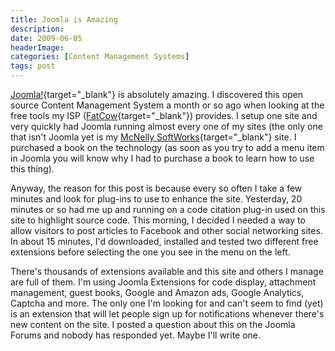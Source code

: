 ```yaml
---
title: Joomla is Amazing
description: 
date: 2009-06-05
headerImage: 
categories: [Content Management Systems]
tags: post
---
```


[Joomla!](https://joomla.org){target="_blank"} is absolutely amazing. I discovered this open source Content Management System a month or so ago when looking at the free tools my ISP ([FatCow](https://www.fatcow.com){target="_blank"}) provides. I setup one site and very quickly had Joomla running almost every one of my sites (the only one that isn't Joomla yet is my [McNelly SoftWorks](https://www.mcnellysoftworks.com){target="_blank"} site. I purchased a book on the technology (as soon as you try to add a menu item in Joomla you will know why I had to purchase a book to learn how to use this thing).

Anyway, the reason for this post is because every so often I take a few minutes and look for plug-ins to use to enhance the site. Yesterday, 20 minutes or so had me up and running on a code citation plug-in used on this site to highlight source code. This morning, I decided I needed a way to allow visitors to post articles to Facebook and other social networking sites. In about 15 minutes, I'd downloaded, installed and tested two different free extensions before selecting the one you see in the menu on the left.

There's thousands of extensions available and this site and others I manage are full of them. I'm using Joomla Extensions for code display, attachment management, guest books, Google and Amazon ads, Google Analytics, Captcha and more. The only one I'm looking for and can't seem to find (yet) is an extension that will let people sign up for notifications whenever there's new content on the site. I posted a question about this on the Joomla Forums and nobody has responded yet. Maybe I'll write one.